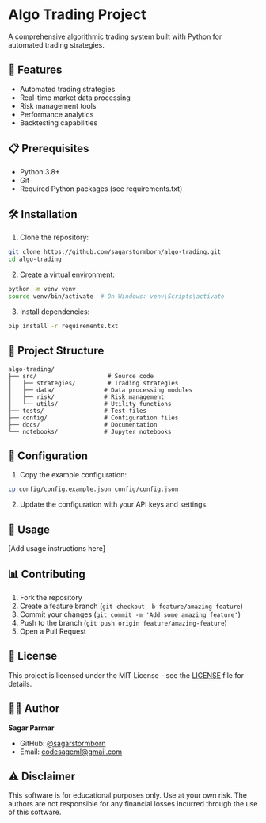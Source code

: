 # Algo Trading Project

A comprehensive algorithmic trading system built with Python for automated trading strategies.

## 🚀 Features

- Automated trading strategies
- Real-time market data processing
- Risk management tools
- Performance analytics
- Backtesting capabilities

## 📋 Prerequisites

- Python 3.8+
- Git
- Required Python packages (see requirements.txt)

## 🛠️ Installation

1. Clone the repository:
```bash
git clone https://github.com/sagarstormborn/algo-trading.git
cd algo-trading
```

2. Create a virtual environment:
```bash
python -m venv venv
source venv/bin/activate  # On Windows: venv\Scripts\activate
```

3. Install dependencies:
```bash
pip install -r requirements.txt
```

## 📁 Project Structure

```
algo-trading/
├── src/                    # Source code
│   ├── strategies/         # Trading strategies
│   ├── data/              # Data processing modules
│   ├── risk/              # Risk management
│   └── utils/             # Utility functions
├── tests/                 # Test files
├── config/                # Configuration files
├── docs/                  # Documentation
└── notebooks/             # Jupyter notebooks
```

## 🔧 Configuration

1. Copy the example configuration:
```bash
cp config/config.example.json config/config.json
```

2. Update the configuration with your API keys and settings.

## 🚀 Usage

[Add usage instructions here]

## 📊 Contributing

1. Fork the repository
2. Create a feature branch (`git checkout -b feature/amazing-feature`)
3. Commit your changes (`git commit -m 'Add some amazing feature'`)
4. Push to the branch (`git push origin feature/amazing-feature`)
5. Open a Pull Request

## 📝 License

This project is licensed under the MIT License - see the [LICENSE](LICENSE) file for details.

## 👨‍💻 Author

**Sagar Parmar**
- GitHub: [@sagarstormborn](https://github.com/sagarstormborn)
- Email: codesageml@gmail.com

## ⚠️ Disclaimer

This software is for educational purposes only. Use at your own risk. The authors are not responsible for any financial losses incurred through the use of this software.
